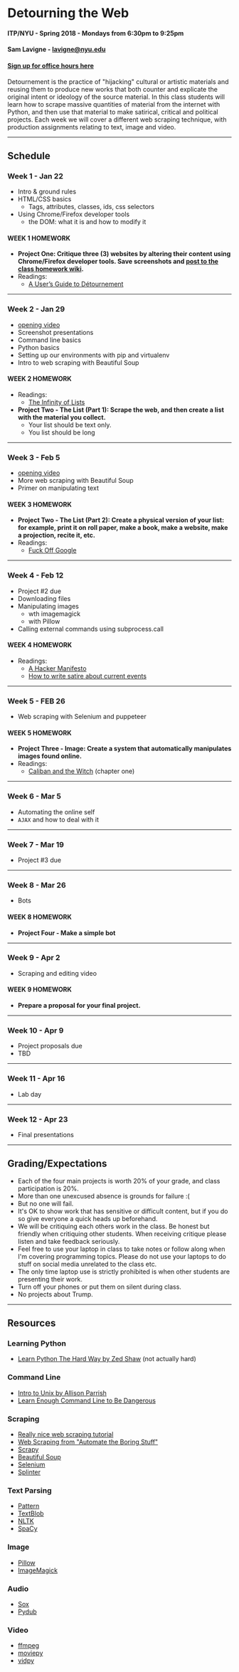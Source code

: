 # Detourning the Web
#### ITP/NYU - Spring 2018 - Mondays from 6:30pm to 9:25pm
#### Sam Lavigne - lavigne@nyu.edu
#### [Sign up for office hours here](https://calendar.google.com/calendar/selfsched?sstoken=UUJjd182VklGYVlRfGRlZmF1bHR8Y2E5NDJlM2QyMmJiNDcwZDI0YzIyNGY1ZDdkOWIxZGY)

Detournement is the practice of "hijacking" cultural or artistic materials and reusing them to produce new works that both counter and explicate the original intent or ideology of the source material. In this class students will learn how to scrape massive quantities of material from the internet with Python, and then use that material to make satirical, critical and political projects. Each week we will cover a different web scraping technique, with production assignments relating to text, image and video.

***

## Schedule

### Week 1 - Jan 22
* Intro & ground rules
* HTML/CSS basics
 	* Tags, attributes, classes, ids, css selectors
* Using Chrome/Firefox developer tools
	* the DOM: what it is and how to modify it

#### WEEK 1 HOMEWORK
* **Project One: Critique three (3) websites by altering their content using Chrome/Firefox developer tools. Save screenshots and [post to the class homework wiki](https://github.com/antiboredom/detourning-the-web-2018/wiki).**
* Readings:
	* [A User’s Guide to Détournement](http://www.bopsecrets.org/SI/detourn.htm)
	<!-- * [Manifesto of the Communist Party](https://www.marxists.org/archive/marx/works/1848/communist-manifesto/) -->
	<!-- * (optional) Watch "Dumb Starbucks" -->

***

### Week 2 - Jan 29
* [opening video](https://www.youtube.com/watch?v=Id3G5UOl9lg)
* Screenshot presentations
* Command line basics
* Python basics
* Setting up our environments with pip and virtualenv
* Intro to web scraping with Beautiful Soup

#### WEEK 2 HOMEWORK
* Readings:
  * [The Infinity of Lists](http://linktocome.com)
* **Project Two - The List (Part 1): Scrape the web, and then create a list with the material you collect.**
 	* Your list should be text only.
 	* You list should be long

***

### Week 3 - Feb 5
* [opening video](https://www.youtube.com/watch?v=nbiEfr5FxEA)
* More web scraping with Beautiful Soup
* Primer on manipulating text

#### WEEK 3 HOMEWORK
* **Project Two - The List (Part 2): Create a physical version of your list: for example, print it on roll paper, make a book, make a website, make a projection, recite it, etc.**
* Readings:
	* [Fuck Off Google](https://events.ccc.de/congress/2014/Fahrplan/system/attachments/2530/original/fuckoffgoogleeng.pdf)
<!-- * **Project (due on week 5) - pick one:** -->
<!-- 	* Create a script that acts on your behalf online. -->
<!-- 	* Create a system that automatically manipulates images found online. -->

***

### Week 4 - Feb 12
* Project #2 due
* Downloading files
* Manipulating images
	* wth imagemagick
	* with Pillow
* Calling external commands using subprocess.call

#### WEEK 4 HOMEWORK
* Readings:
	* [A Hacker Manifesto](http://www.neme.org/texts/hacker-manifesto)
	* [How to write satire about current events](http://www.wikihow.com/Write-Satire-About-Current-Events)

***

### Week 5 - FEB 26
* Web scraping with Selenium and puppeteer


#### WEEK 5 HOMEWORK
* **Project Three - Image: Create a system that automatically manipulates images found online.**
* Readings:
	* [Caliban and the Witch](https://libcom.org/files/Caliban%20and%20the%20Witch.pdf) (chapter one)

***

### Week 6 - Mar 5
* Automating the online self
* `AJAX` and how to deal with it

***

### Week 7 - Mar 19
* Project #3 due

***

### Week 8 - Mar 26
* Bots


#### WEEK 8 HOMEWORK
* **Project Four - Make a simple bot**

***

### Week 9 - Apr 2
* Scraping and editing video
<!-- * Make a video using python -->
<!-- * Come in with an idea for your final project to be discussed on Mar 9 -->

#### WEEK 9 HOMEWORK
* **Prepare a proposal for your final project.**


***

### Week 10 - Apr 9
* Project proposals due
* TBD

***

### Week 11 - Apr 16
* Lab day

***

### Week 12 - Apr 23
* Final presentations

***

## Grading/Expectations

* Each of the four main projects is worth 20% of your grade, and class participation is 20%.
* More than one unexcused absence is grounds for failure :(
* But no one will fail.
* It's OK to show work that has sensitive or difficult content, but if you do so give everyone a quick heads up beforehand.
* We will be critiquing each others work in the class. Be honest but friendly when critiquing other students. When receiving critique please listen and take feedback seriously.
* Feel free to use your laptop in class to take notes or follow along when I'm covering programming topics. Please do not use your laptops to do stuff on social media unrelated to the class etc.
* The only time laptop use is strictly prohibited is when other students are presenting their work.
* Turn off your phones or put them on silent during class.
* No projects about Trump.

***

## Resources

### Learning Python
* [Learn Python The Hard Way by Zed Shaw](https://learnpythonthehardway.org/book/) (not actually hard)

### Command Line
* [Intro to Unix by Allison Parrish](http://www.decontextualize.com/teaching/rwet/introduction-and-unix-tutorial/)
* [Learn Enough Command Line to Be Dangerous](https://www.learnenough.com/command-line-tutorial)

### Scraping
* [Really nice web scraping tutorial](https://first-web-scraper.readthedocs.io/en/latest/)
* [Web Scraping from "Automate the Boring Stuff"](https://automatetheboringstuff.com/chapter11/)
* [Scrapy](https://scrapy.org/)
* [Beautiful Soup](https://www.crummy.com/software/BeautifulSoup/)
* [Selenium](http://selenium-python.readthedocs.io/)
* [Splinter](http://splinter.readthedocs.io/en/latest/index.html)

### Text Parsing
* [Pattern](http://www.clips.ua.ac.be/pages/pattern-en)
* [TextBlob](https://textblob.readthedocs.io/)
* [NLTK](http://www.nltk.org/)
* [SpaCy](https://spacy.io/)

### Image
* [Pillow](https://pillow.readthedocs.io/en/4.0.x/)
* [ImageMagick](https://www.imagemagick.org/script/index.php)

### Audio
* [Sox](http://sox.sourceforge.net/)
* [Pydub](http://pydub.com/)

### Video
* [ffmpeg](https://ffmpeg.org/)
* [moviepy](http://zulko.github.io/moviepy/)
* [vidpy](http://antiboredom.github.io/vidpy/)
